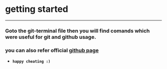 # getting started
---
### **Goto the git-terminal file then you will find comands which were useful for git and github usage**.
###  **you can also refer official [github page](https://education.github.com/git-cheat-sheet-education.pdf)**

* **`happy cheating :)`**
